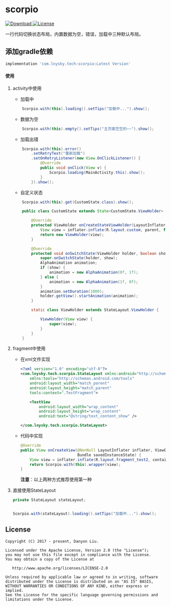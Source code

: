 # scorpio
[ ![Download](https://api.bintray.com/packages/danyon/maven/scorpio/images/download.svg) ](https://bintray.com/danyon/maven/scorpio/_latestVersion)[![License](https://img.shields.io/badge/license-Apache%202-lightgrey.svg)](https://www.apache.org/licenses/LICENSE-2.0.html)

一行代码切换状态布局，内置数据为空，错误，加载中三种默认布局。

## 添加gradle依赖

```groovy
implementation 'com.lnysky.tech:scorpio:Latest Version'
```

#### 使用

1. activity中使用

    - 加载中
    ```java
        Scorpio.with(this).loading().setTips("加载中...").show();
    ```
    - 数据为空
    ```java
        Scorpio.with(this).empty().setTips("主页面空空的~~").show();
    ```
    - 加载出错
    ```java
        Scorpio.with(this).error()
            .setRetryText("重新加载")
            .setOnRetryListener(new View.OnClickListener() {
                @Override
                public void onClick(View v) {
                    Scorpio.loading(MainActivity.this).show();
                }
            }).show();
    ```
    - 自定义状态

    ```java
        Scorpio.with(this).get(CustomState.class).show();
    
        public class CustomState extends State<CustomState.ViewHolder> {
    
            @Override
            protected ViewHolder onCreateStateViewHolder(LayoutInflater inflater, ViewGroup parent) {
                View view = inflater.inflate(R.layout.custom, parent, false);
                return new ViewHolder(view);
            }
    
            @Override
            protected void onSwitchState(ViewHolder holder, boolean show) {
                super.onSwitchState(holder, show);
                AlphaAnimation animation;
                if (show) {
                    animation = new AlphaAnimation(0f, 1f);
                } else {
                    animation = new AlphaAnimation(1f, 0f);
                }
                animation.setDuration(1000);
                holder.getView().startAnimation(animation);
            }
    
            static class ViewHolder extends StateLayout.ViewHolder {
    
                ViewHolder(View view) {
                    super(view);
                }
            }
        }
    ```

2. fragment中使用

   - 在xml文件实现

     ```xml
     <?xml version="1.0" encoding="utf-8"?>
     <com.lnysky.tech.scorpio.StateLayout xmlns:android="http://schemas.android.com/apk/res/android"
         xmlns:tools="http://schemas.android.com/tools"
         android:layout_width="match_parent"
         android:layout_height="match_parent"
         tools:context=".TestFragment">
     
         <TextView
             android:layout_width="wrap_content"
             android:layout_height="wrap_content"
             android:text="@string/text_content_show" />
     
     </com.lnysky.tech.scorpio.StateLayout>
     ```

     

   - 代码中实现

     ```java
     @Override
     public View onCreateView(@NonNull LayoutInflater inflater, ViewGroup container,
                              Bundle savedInstanceState) {
         View view = inflater.inflate(R.layout.fragment_test2, container, false);
         return Scorpio.with(this).wrapper(view);
     }
     ```
     **注意**：以上两种方式推荐使用第一种

3. 直接使用StateLayout

      ```java
      private StateLayout stateLayout;
      
      
      Scorpio.with(stateLayout).loading().setTips("加载中...").show();
      ```

      

## License

```
Copyright (C) 2017 - present, Danyon Liu.

Licensed under the Apache License, Version 2.0 (the "License");
you may not use this file except in compliance with the License.
You may obtain a copy of the License at

   http://www.apache.org/licenses/LICENSE-2.0

Unless required by applicable law or agreed to in writing, software
distributed under the License is distributed on an "AS IS" BASIS,
WITHOUT WARRANTIES OR CONDITIONS OF ANY KIND, either express or implied.
See the License for the specific language governing permissions and
limitations under the License.
```

